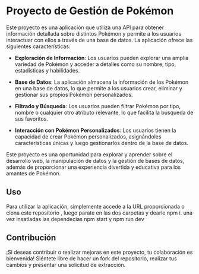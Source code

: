 # Proyecto de Gestión de Pokémon

Este proyecto es una aplicación que utiliza una API para obtener información detallada sobre distintos Pokémon y permite a los usuarios interactuar con ellos a través de una base de datos. La aplicación ofrece las siguientes características:

- **Exploración de Información**: Los usuarios pueden explorar una amplia variedad de Pokémon y acceder a detalles como su nombre, tipo, estadísticas y habilidades.

- **Base de Datos**: La aplicación almacena la información de los Pokémon en una base de datos, lo que permite a los usuarios crear, eliminar y gestionar sus propios Pokémon personalizados.

- **Filtrado y Búsqueda**: Los usuarios pueden filtrar Pokémon por tipo, nombre o cualquier otro atributo relevante, lo que facilita la búsqueda de sus favoritos.

- **Interacción con Pokémon Personalizados**: Los usuarios tienen la capacidad de crear Pokémon personalizados, asignándoles características únicas y luego gestionarlos dentro de la base de datos.

Este proyecto es una oportunidad para explorar y aprender sobre el desarrollo web, la manipulación de datos y la gestión de bases de datos, además de proporcionar una experiencia divertida y educativa para los amantes de Pokémon.

## Uso

Para utilizar la aplicación, simplemente accede a la URL proporcionada o clona este repositorio , luego parate en las dos carpetas y dearle npm i. 
una vez insatladas las dependecias npm start y npm run dev
## Contribución

¡Si deseas contribuir o realizar mejoras en este proyecto, tu colaboración es bienvenida! Siéntete libre de hacer un fork del repositorio, realizar tus cambios y presentar una solicitud de extracción.
